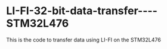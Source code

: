 # LI-FI-32-bit-data-transfer----STM32L476
This is the code to transfer data using LI-FI on the STM32L476
